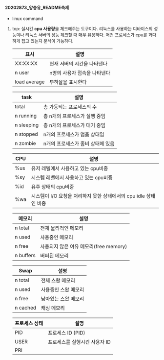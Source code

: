 #### 20202873_양승유_README숙제

+ linux command
1) top: 실시간 **cpu 사용량**을 체크해주는 도구이다. 리눅스를 사용하는 디바이스의 성능이나 리눅스 서버의 성능 체크할 때 매우 유용하다.
어떤 프로세스가 cpu를 과다하게 잡고 있는지 분석이 가능하다.
   
   |표시|설명|
   |---|---------|
   |XX:XX:XX|현재 서버의 시간을 나타낸다|
   |n user|n명의 사용자 접속을 나타낸다|
   |load average|부하율을 표시한다|
   
   |task|설명|
   |---|---------|
   |total|총 가동되는 프로세스의 수| 
   |n running|총 n개의 프로세스가 실행 중임|
   |n sleeping|총 n개의 프로세스가 대기 중임| 
   |n stopped|n개의 프로세스가 멈춤 상태임|
   |n zombie|n개의 프로세스가 좀비 상태에 있음|
   
   |CPU|설명|
   |---|---------|
   |%us|유저 레벨에서 사용하고 있는 cpu비중|
   |%sy|시스템 레벨에서 사용하고 있는 cpu비중|
   |%id|유후 상태의 cpu비중|
   |%wa|시스템이 I/O 요청을 처리하지 못한 상태에서의 cpu idle 상태인 비중|
   
   |메모리|설명|
   |---|---------|
   |n total|전체 물리적인 메모리|
   |n used|사용중인 메모리|
   |n free|사용되지 않은 여유 메모리(free memory)|
   |n buffers|버퍼된 메모리|
   
   |Swap|설명|
   |---|---------|
   |n total|전체 스왑 메모리|
   |n used|사용중인 스왑 메모리|
   |n free|남아있는 스왑 메모리|
   |n cached|캐싱 메모리|
   
   |프로세스 상태|설명|
   |---|---------|
   |PID|프로세스 ID (PID)|
   |USER|프로세스를 실행시킨 사용자 ID|
   |PRI|

